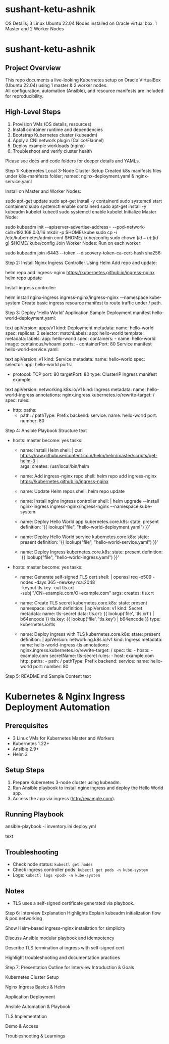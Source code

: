 # sushant-ketu-ashnik
OS Details;
3 Linux Ubuntu 22.04 Nodes installed on Oracle virtual box.
1 Master and 2 Worker Nodes

# sushant-ketu-ashnik

## Project Overview

This repo documents a live-looking Kubernetes setup on Oracle VirtualBox (Ubuntu 22.04) using 1 master & 2 worker nodes.  
All configuration, automation (Ansible), and resource manifests are included for reproducibility.

## High-Level Steps

1. Provision VMs (OS details, resources)
2. Install container runtime and dependencies
3. Bootstrap Kubernetes cluster (kubeadm)
4. Apply a CNI network plugin (Calico/Flannel)
5. Deploy example workloads (nginx)
6. Troubleshoot and verify cluster health

Please see docs and code folders for deeper details and YAMLs.


Step 1: Kubernetes Local 3-Node Cluster Setup
Created k8s manifests files under k8s-manifests folder;
named: nginx-deployment.yaml & nginx-service.yaml

Install on Master and Worker Nodes:
 
sudo apt-get update
sudo apt-get install -y containerd
sudo systemctl start containerd
sudo systemctl enable containerd
sudo apt-get install -y kubeadm kubelet kubectl
sudo systemctl enable kubelet
Initialize Master Node:
 
sudo kubeadm init --apiserver-advertise-address=<master-ip> --pod-network-cidr=192.168.0.0/16
mkdir -p $HOME/.kube
sudo cp -i /etc/kubernetes/admin.conf $HOME/.kube/config
sudo chown $(id -u):$(id -g) $HOME/.kube/config
Join Worker Nodes:
Run on each worker:

 
sudo kubeadm join <master-ip>:6443 --token <token> --discovery-token-ca-cert-hash sha256:<hash>

Step 2: Install Nginx Ingress Controller Using Helm
Add repo and update:

 
helm repo add ingress-nginx https://kubernetes.github.io/ingress-nginx
helm repo update

Install ingress controller:

 
helm install nginx-ingress ingress-nginx/ingress-nginx --namespace kube-system
Create basic ingress resource manifest to route traffic under / path.

Step 3: Deploy 'Hello World' Application
Sample Deployment manifest hello-world-deployment.yaml:

text
apiVersion: apps/v1
kind: Deployment
metadata:
  name: hello-world
spec:
  replicas: 2
  selector:
    matchLabels:
      app: hello-world
  template:
    metadata:
      labels:
        app: hello-world
    spec:
      containers:
      - name: hello-world
        image: containous/whoami
        ports:
        - containerPort: 80
Service manifest hello-world-service.yaml:

text
apiVersion: v1
kind: Service
metadata:
  name: hello-world
spec:
  selector:
    app: hello-world
  ports:
  - protocol: TCP
    port: 80
    targetPort: 80
  type: ClusterIP
Ingress manifest example:

text
apiVersion: networking.k8s.io/v1
kind: Ingress
metadata:
  name: hello-world-ingress
  annotations:
    nginx.ingress.kubernetes.io/rewrite-target: /
spec:
  rules:
  - http:
      paths:
      - path: /
        pathType: Prefix
        backend:
          service:
            name: hello-world
            port:
              number: 80

Step 4: Ansible Playbook Structure
text
- hosts: master
  become: yes
  tasks:
    - name: Install Helm
      shell: |
        curl https://raw.githubusercontent.com/helm/helm/master/scripts/get-helm-3 |  
      args:
        creates: /usr/local/bin/helm

    - name: Add ingress-nginx repo
      shell: helm repo add ingress-nginx https://kubernetes.github.io/ingress-nginx

    - name: Update Helm repos
      shell: helm repo update

    - name: Install nginx ingress controller
      shell: |
        helm upgrade --install nginx-ingress ingress-nginx/ingress-nginx --namespace kube-system

    - name: Deploy Hello World app
      kubernetes.core.k8s:
        state: present
        definition: '{{ lookup("file", "hello-world-deployment.yaml") }}'

    - name: Deploy Hello World service
      kubernetes.core.k8s:
        state: present
        definition: '{{ lookup("file", "hello-world-service.yaml") }}'

    - name: Deploy Ingress
      kubernetes.core.k8s:
        state: present
        definition: '{{ lookup("file", "hello-world-ingress.yaml") }}'

- hosts: master
  become: yes
  tasks:
    - name: Generate self-signed TLS cert
      shell: |
        openssl req -x509 -nodes -days 365 -newkey rsa:2048 \
        -keyout tls.key -out tls.crt \
        -subj "/CN=example.com/O=example.com"
      args:
        creates: tls.crt

    - name: Create TLS secret
      kubernetes.core.k8s:
        state: present
        namespace: default
        definition: |
          apiVersion: v1
          kind: Secret
          metadata:
            name: tls-secret
          data:
            tls.crt: {{ lookup('file', 'tls.crt') | b64encode }}
            tls.key: {{ lookup('file', 'tls.key') | b64encode }}
          type: kubernetes.io/tls

    - name: Deploy Ingress with TLS
      kubernetes.core.k8s:
        state: present
        definition: |
          apiVersion: networking.k8s.io/v1
          kind: Ingress
          metadata:
            name: hello-world-ingress-tls
            annotations:
              nginx.ingress.kubernetes.io/rewrite-target: /
          spec:
            tls:
            - hosts:
              - example.com
              secretName: tls-secret
            rules:
            - host: example.com
              http:
                paths:
                - path: /
                  pathType: Prefix
                  backend:
                    service:
                      name: hello-world
                      port:
                        number: 80

Step 5: README.md Sample Content
text
# Kubernetes & Nginx Ingress Deployment Automation

## Prerequisites
- 3 Linux VMs for Kubernetes Master and Workers
- Kubernetes 1.22+
- Ansible 2.9+
- Helm 3

## Setup Steps
1. Prepare Kubernetes 3-node cluster using kubeadm.
2. Run Ansible playbook to install nginx ingress and deploy the Hello World app.
3. Access the app via ingress (http://example.com).

## Running Playbook
ansible-playbook -i inventory.ini deploy.yml

text

## Troubleshooting
- Check node status: `kubectl get nodes`
- Check ingress controller pods: `kubectl get pods -n kube-system`
- Logs: `kubectl logs <pod> -n kube-system`

## Notes
- TLS uses a self-signed certificate generated via playbook.

Step 6: Interview Explanation Highlights
Explain kubeadm initialization flow & pod networking

Show Helm-based ingress-nginx installation for simplicity

Discuss Ansible modular playbook and idempotency

Describe TLS termination at ingress with self-signed cert

Highlight troubleshooting and documentation practices

Step 7: Presentation Outline for Interview
Introduction & Goals

Kubernetes Cluster Setup

Nginx Ingress Basics & Helm

Application Deployment

Ansible Automation & Playbook

TLS Implementation

Demo & Access

Troubleshooting & Learnings